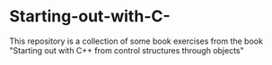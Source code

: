 # Starting-out-with-C-
This repository is a collection of some book exercises from the book "Starting out with C++ from control structures through objects"
